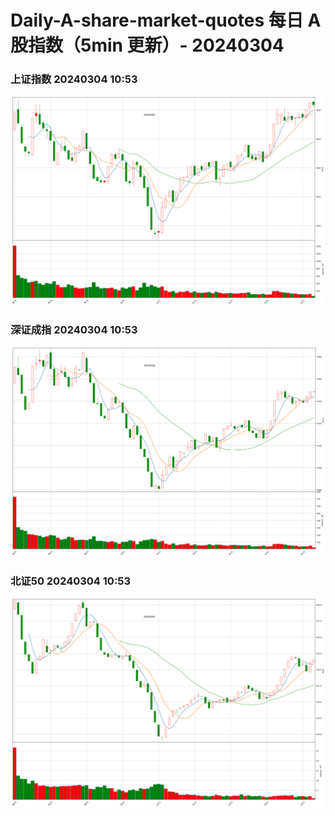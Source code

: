 
# Daily-A-share-market-quotes 每日 A 股指数（5min 更新）- 20240304

### 上证指数 20240304 10:53
![](./fig/2024/3/20240304-sh000001.png)

### 深证成指 20240304 10:53
![](./fig/2024/3/20240304-sz399001.png)

### 北证50 20240304 10:53
![](./fig/2024/3/20240304-bj899050.png)
